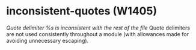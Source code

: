 # inconsistent-quotes (W1405)
*Quote delimiter %s is inconsistent with the rest of the file* Quote
delimiters are not used consistently throughout a module (with
allowances made for avoiding unnecessary escaping).
